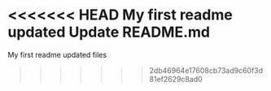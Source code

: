 <<<<<<< HEAD
My first readme updated 
Update README.md
=======
My first readme updated files
>>>>>>> 2db46964e17608cb73ad9c60f3d81ef2629c8ad0
